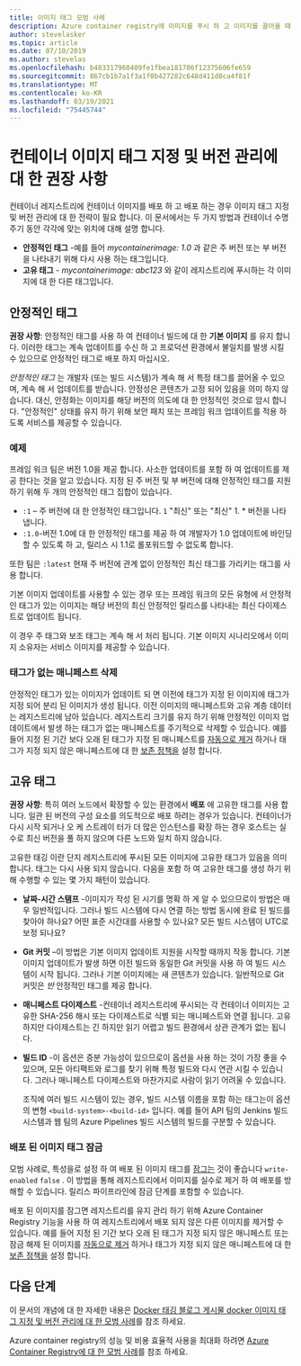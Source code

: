 ```yaml
---
title: 이미지 태그 모범 사례
description: Azure container registry에 이미지를 푸시 하 고 이미지를 끌어올 때 Docker 컨테이너 이미지를 태그 지정 하 고 버전을 관리 하기 위한 모범 사례
author: stevelasker
ms.topic: article
ms.date: 07/10/2019
ms.author: stevelas
ms.openlocfilehash: b483317960409fe1fbea181706f12375606fe659
ms.sourcegitcommit: 867cb1b7a1f3a1f0b427282c648d411d0ca4f81f
ms.translationtype: MT
ms.contentlocale: ko-KR
ms.lasthandoff: 03/19/2021
ms.locfileid: "75445744"
---
```

# <a name="recommendations-for-tagging-and-versioning-container-images"></a>컨테이너 이미지 태그 지정 및 버전 관리에 대 한 권장 사항

컨테이너 레지스트리에 컨테이너 이미지를 배포 하 고 배포 하는 경우 이미지 태그 지정 및 버전 관리에 대 한 전략이 필요 합니다. 이 문서에서는 두 가지 방법과 컨테이너 수명 주기 동안 각각에 맞는 위치에 대해 설명 합니다.

* **안정적인 태그** -예를 들어 *mycontainerimage: 1.0* 과 같은 주 버전 또는 부 버전을 나타내기 위해 다시 사용 하는 태그입니다.
* **고유 태그** - *mycontainerimage: abc123* 와 같이 레지스트리에 푸시하는 각 이미지에 대 한 다른 태그입니다.

## <a name="stable-tags"></a>안정적인 태그

**권장 사항**: 안정적인 태그를 사용 하 여 컨테이너 빌드에 대 한 **기본 이미지** 를 유지 합니다. 이러한 태그는 계속 업데이트를 수신 하 고 프로덕션 환경에서 불일치를 발생 시킬 수 있으므로 안정적인 태그로 배포 하지 마십시오.

*안정적인 태그* 는 개발자 (또는 빌드 시스템)가 계속 해 서 특정 태그를 끌어올 수 있으며, 계속 해 서 업데이트를 받습니다. 안정성은 콘텐츠가 고정 되어 있음을 의미 하지 않습니다. 대신, 안정화는 이미지를 해당 버전의 의도에 대 한 안정적인 것으로 암시 합니다. "안정적인" 상태를 유지 하기 위해 보안 패치 또는 프레임 워크 업데이트를 적용 하도록 서비스를 제공할 수 있습니다.

### <a name="example"></a>예제

프레임 워크 팀은 버전 1.0을 제공 합니다. 사소한 업데이트를 포함 하 여 업데이트를 제공 한다는 것을 알고 있습니다. 지정 된 주 버전 및 부 버전에 대해 안정적인 태그를 지원 하기 위해 두 개의 안정적인 태그 집합이 있습니다.

* `:1` – 주 버전에 대 한 안정적인 태그입니다. `1` "최신" 또는 "최신" 1. * 버전을 나타냅니다.
* `:1.0`-버전 1.0에 대 한 안정적인 태그를 제공 하 여 개발자가 1.0 업데이트에 바인딩할 수 있도록 하 고, 릴리스 시 1.1로 롤포워드할 수 없도록 합니다.

또한 팀은 `:latest` 현재 주 버전에 관계 없이 안정적인 최신 태그를 가리키는 태그를 사용 합니다.

기본 이미지 업데이트를 사용할 수 있는 경우 또는 프레임 워크의 모든 유형에 서 안정적인 태그가 있는 이미지는 해당 버전의 최신 안정적인 릴리스를 나타내는 최신 다이제스트로 업데이트 됩니다.

이 경우 주 태그와 보조 태그는 계속 해 서 처리 됩니다. 기본 이미지 시나리오에서 이미지 소유자는 서비스 이미지를 제공할 수 있습니다.

### <a name="delete-untagged-manifests"></a>태그가 없는 매니페스트 삭제

안정적인 태그가 있는 이미지가 업데이트 되 면 이전에 태그가 지정 된 이미지에 태그가 지정 되어 분리 된 이미지가 생성 됩니다. 이전 이미지의 매니페스트와 고유 계층 데이터는 레지스트리에 남아 있습니다. 레지스트리 크기를 유지 하기 위해 안정적인 이미지 업데이트에서 발생 하는 태그가 없는 매니페스트를 주기적으로 삭제할 수 있습니다. 예를 들어 지정 된 기간 보다 오래 된 태그가 지정 된 매니페스트를 [자동으로 제거](container-registry-auto-purge.md) 하거나 태그가 지정 되지 않은 매니페스트에 대 한 [보존 정책을](container-registry-retention-policy.md) 설정 합니다.

## <a name="unique-tags"></a>고유 태그

**권장 사항**: 특히 여러 노드에서 확장할 수 있는 환경에서 **배포** 에 고유한 태그를 사용 합니다. 일관 된 버전의 구성 요소를 의도적으로 배포 하려는 경우가 있습니다. 컨테이너가 다시 시작 되거나 오 케 스트레이 터가 더 많은 인스턴스를 확장 하는 경우 호스트는 실수로 최신 버전을 풀 하지 않으며 다른 노드와 일치 하지 않습니다.

고유한 태깅 이란 단지 레지스트리에 푸시된 모든 이미지에 고유한 태그가 있음을 의미 합니다. 태그는 다시 사용 되지 않습니다. 다음을 포함 하 여 고유한 태그를 생성 하기 위해 수행할 수 있는 몇 가지 패턴이 있습니다.

* **날짜-시간 스탬프** -이미지가 작성 된 시기를 명확 하 게 알 수 있으므로이 방법은 매우 일반적입니다. 그러나 빌드 시스템에 다시 연결 하는 방법 동시에 완료 된 빌드를 찾아야 하나요? 어떤 표준 시간대를 사용할 수 있나요? 모든 빌드 시스템이 UTC로 보정 되나요?
* **Git 커밋**  –이 방법은 기본 이미지 업데이트 지원을 시작할 때까지 작동 합니다. 기본 이미지 업데이트가 발생 하면 이전 빌드와 동일한 Git 커밋을 사용 하 여 빌드 시스템이 시작 됩니다. 그러나 기본 이미지에는 새 콘텐츠가 있습니다. 일반적으로 Git 커밋은 *반* 안정적인 태그를 제공 합니다.
* **매니페스트 다이제스트** -컨테이너 레지스트리에 푸시되는 각 컨테이너 이미지는 고유한 SHA-256 해시 또는 다이제스트로 식별 되는 매니페스트와 연결 됩니다. 고유 하지만 다이제스트는 긴 하지만 읽기 어렵고 빌드 환경에서 상관 관계가 없는 됩니다.
* **빌드 ID** -이 옵션은 증분 가능성이 있으므로이 옵션을 사용 하는 것이 가장 좋을 수 있으며, 모든 아티팩트와 로그를 찾기 위해 특정 빌드와 다시 연관 시킬 수 있습니다. 그러나 매니페스트 다이제스트와 마찬가지로 사람이 읽기 어려울 수 있습니다.

  조직에 여러 빌드 시스템이 있는 경우, 빌드 시스템 이름을 포함 하는 태그는이 옵션의 변형 `<build-system>-<build-id>` 입니다. 예를 들어 API 팀의 Jenkins 빌드 시스템과 웹 팀의 Azure Pipelines 빌드 시스템의 빌드를 구분할 수 있습니다.

### <a name="lock-deployed-image-tags"></a>배포 된 이미지 태그 잠금

모범 사례로, 특성을로 설정 하 여 배포 된 이미지 태그를 [잠그는](container-registry-image-lock.md) 것이 좋습니다 `write-enabled` `false` . 이 방법을 통해 레지스트리에서 이미지를 실수로 제거 하 여 배포를 방해할 수 있습니다. 릴리스 파이프라인에 잠금 단계를 포함할 수 있습니다.

배포 된 이미지를 잠그면 레지스트리를 유지 관리 하기 위해 Azure Container Registry 기능을 사용 하 여 레지스트리에서 배포 되지 않은 다른 이미지를 제거할 수 있습니다. 예를 들어 지정 된 기간 보다 오래 된 태그가 지정 되지 않은 매니페스트 또는 잠금 해제 된 이미지를 [자동으로 제거](container-registry-auto-purge.md) 하거나 태그가 지정 되지 않은 매니페스트에 대 한 [보존 정책을](container-registry-retention-policy.md) 설정 합니다.

## <a name="next-steps"></a>다음 단계

이 문서의 개념에 대 한 자세한 내용은 [Docker 태깅 블로그 게시물 docker 이미지 태그 지정 및 버전 관리에 대 한 모범 사례](https://stevelasker.blog/2018/03/01/docker-tagging-best-practices-for-tagging-and-versioning-docker-images/)를 참조 하세요.

Azure container registry의 성능 및 비용 효율적 사용을 최대화 하려면 [Azure Container Registry에 대 한 모범 사례](container-registry-best-practices.md)를 참조 하세요.

<!-- IMAGES -->


<!-- LINKS - Internal -->


